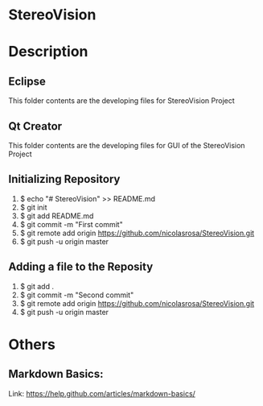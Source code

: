 # StereoVision

# Description
## Eclipse
This folder contents are the developing files for StereoVision Project 
## Qt Creator
This folder contents are the developing files for GUI of the StereoVision Project 

## Initializing Repository
1. $ echo "# StereoVision" >> README.md
2. $ git init
3. $ git add README.md
4. $ git commit -m "First commit"
5. $ git remote add origin https://github.com/nicolasrosa/StereoVision.git
6. $ git push -u origin master

## Adding a file to the Reposity
1. $ git add .
2. $ git commit -m "Second commit"
3. $ git remote add origin https://github.com/nicolasrosa/StereoVision.git
4. $ git push -u origin master

# Others
## Markdown Basics:
Link: https://help.github.com/articles/markdown-basics/
